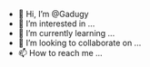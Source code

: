 - 👋 Hi, I’m @Gadugy
- 👀 I’m interested in ...
- 🌱 I’m currently learning ...
- 💞️ I’m looking to collaborate on ...
- 📫 How to reach me ...

<!---
Gadugy/Gadugy is a ✨ special ✨ repository because its `README.md` (this file) appears on your GitHub profile.
You can click the Preview link to take a look at your changes.
--->
